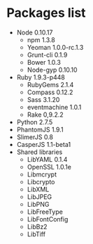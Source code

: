 # Packages list

  * Node 0.10.17
    * npm 1.3.8
    * Yeoman 1.0.0-rc.1.3
    * Grunt-cli 0.1.9
    * Bower 1.0.3
    * Node-gyp 0.10.10
  * Ruby 1.9.3-p448
    * RubyGems 2.1.4
    * Compass 0.12.2
    * Sass 3.1.20
    * eventmachine 1.0.1
    * Rake 0,9.2.2
  * Python 2.7.5
  * PhantomJS 1.9.1
  * SlimerJS 0.8
  * CasperJS 1.1-beta1
  * Shared libraries
    * LibYAML 0.1.4
    * OpenSSL 1.0.1e
    * Libmcrypt
    * Libcrypto
    * LibXML
    * LibJPEG
    * LibPNG 
    * LibFreeType
    * LibFontConfig
    * LibBz2
    * LibTiff